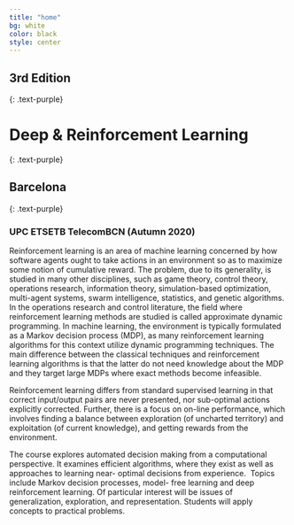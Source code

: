 ```yaml
---
title: "home"
bg: white
color: black
style: center
---
```


## 3rd Edition
{: .text-purple}
# **Deep & Reinforcement Learning**
{: .text-purple}
## Barcelona
{: .text-purple}

### UPC ETSETB TelecomBCN (Autumn 2020)

Reinforcement learning is an area of machine learning concerned by how software
agents ought to take actions in an environment so as to maximize some notion of
cumulative reward. The problem, due to its generality, is studied in many other
disciplines, such as game theory, control theory, operations research, information
theory, simulation-based optimization, multi-agent systems, swarm intelligence,
statistics, and genetic algorithms. In the operations research and control literature, the
field where reinforcement learning methods are studied is called approximate dynamic
programming. In machine learning, the environment is typically formulated as a
Markov decision process (MDP), as many reinforcement learning algorithms for this
context utilize dynamic programming techniques. The main difference between the
classical techniques and reinforcement learning algorithms is that the latter do not need
knowledge about the MDP and they target large MDPs where exact methods become
infeasible.

Reinforcement learning differs from standard supervised learning in that correct
input/output pairs are never presented, nor sub-optimal actions explicitly corrected.
Further, there is a focus on on-line performance, which involves finding a balance
between exploration (of uncharted territory) and exploitation (of current knowledge),
and getting rewards from the environment.

The course explores automated decision making from a computational perspective. It
examines efficient algorithms, where they exist as well as approaches to learning near-
optimal decisions from experience.  Topics include Markov decision processes, model-
free learning and deep reinforcement learning. Of particular interest will be issues of
generalization, exploration, and representation. Students will apply concepts to practical
problems.

